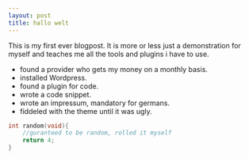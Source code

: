 ```yaml
---
layout: post
title: hallo welt
---
```


This is my first ever blogpost. It is more or less just a demonstration for myself and teaches me all the tools and plugins i have to use.

- found a provider who gets my money on a monthly basis.
- installed Wordpress.
- found a plugin for code.
- wrote a code snippet.
- wrote an impressum, mandatory for germans.
- fiddeled with the theme until it was ugly.

```cpp
int random(void){
    //guranteed to be random, rolled it myself
    return 4;
}
```
